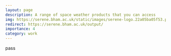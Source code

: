 ```yaml
---
layout: page
description: A range of space weather products that you can access
img: https://serene.bham.ac.uk/static/images/serene-logo.22a05ba05f53.png
redirect: https://serene.bham.ac.uk/output/
importance: 4
category: work
---
```


pass
